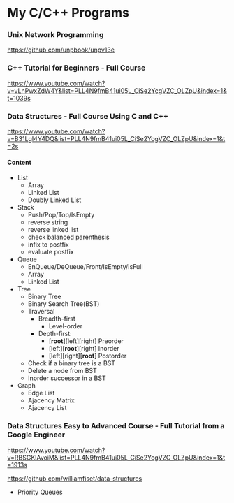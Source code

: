 # My C/C++ Programs

### Unix Network Programming

https://github.com/unpbook/unpv13e


### C++ Tutorial for Beginners - Full Course

https://www.youtube.com/watch?v=vLnPwxZdW4Y&list=PLL4N9fmB41ui05L_CiSe2YcgVZC_OLZpU&index=1&t=1039s


### Data Structures - Full Course Using C and C++

https://www.youtube.com/watch?v=B31LgI4Y4DQ&list=PLL4N9fmB41ui05L_CiSe2YcgVZC_OLZpU&index=1&t=2s

#### Content

* List
  * Array
  * Linked List
  * Doubly Linked List
* Stack
  * Push/Pop/Top/IsEmpty
  * reverse string
  * reverse linked list
  * check balanced parenthesis
  * infix to postfix
  * evaluate postfix
* Queue
  * EnQueue/DeQueue/Front/IsEmpty/IsFull
  * Array
  * Linked List
* Tree
  * Binary Tree
  * Binary Search Tree(BST)
  * Traversal
    * Breadth-first
      * Level-order
    * Depth-first:
      * [**root**][left][right] Preorder
      * [left][**root**][right] Inorder
      * [left][right][**root**] Postorder
  * Check if a binary tree is a BST
  * Delete a node from BST
  * Inorder successor in a BST
* Graph
  * Edge List
  * Ajacency Matrix
  * Ajacency List

### Data Structures Easy to Advanced Course - Full Tutorial from a Google Engineer

https://www.youtube.com/watch?v=RBSGKlAvoiM&list=PLL4N9fmB41ui05L_CiSe2YcgVZC_OLZpU&index=1&t=1913s

https://github.com/williamfiset/data-structures


* Priority Queues